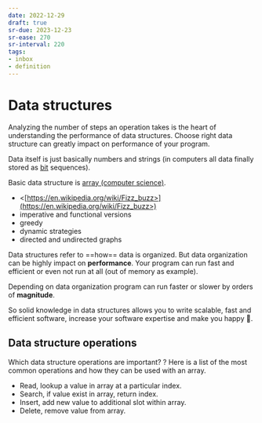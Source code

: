 ```yaml
---
date: 2022-12-29
draft: true
sr-due: 2023-12-23
sr-ease: 270
sr-interval: 220
tags:
- inbox
- definition
---
```


# Data structures

Analyzing the number of steps an operation takes is the heart of understanding
the performance of data structures. Choose right data structure can greatly
impact on performance of your program.

Data itself is just basically numbers and strings (in computers all data finally
stored as [bit](./bit.md) sequences).

Basic data structure is [array (computer science)](./array%20%28computer%20science%29.md).


- <[https://en.wikipedia.org/wiki/Fizz_buzz>](https://en.wikipedia.org/wiki/Fizz_buzz>)
- imperative and functional versions
- greedy
- dynamic strategies
- directed and undirected graphs

Data structures refer to ==how== data is organized. But data organization can be
highly impact on **performance**. Your program can run fast and efficient or
even not run at all (out of memory as example).

Depending on data organization program can run faster
or slower by orders of **magnitude**.

So solid knowledge in data structures allows you to write scalable, fast and
efficient software, increase your software expertise and make you happy 🙂.

## Data structure operations

Which data structure operations are important?
?
Here is a list of the most common operations and how they can be used with an
array.

- Read, lookup a value in array at a particular index.
- Search, if value exist in array, return index.
- Insert, add new value to additional slot within array.
- Delete, remove value from array.